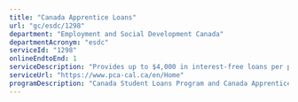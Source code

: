 ```yaml
---
title: "Canada Apprentice Loans"
url: "gc/esdc/1298"
department: "Employment and Social Development Canada"
departmentAcronym: "esdc"
serviceId: "1298"
onlineEndtoEnd: 1
serviceDescription: "Provides up to $4,000 in interest-free loans per period of technical training. The loan can be used to help pay for tuition, tools, equipment and living expenses, to cover forgone wages or to help support your family."
serviceUrl: "https://www.pca-cal.ca/en/Home"
programDescription: "Canada Student Loans Program and Canada Apprentice Loans"
---
```

